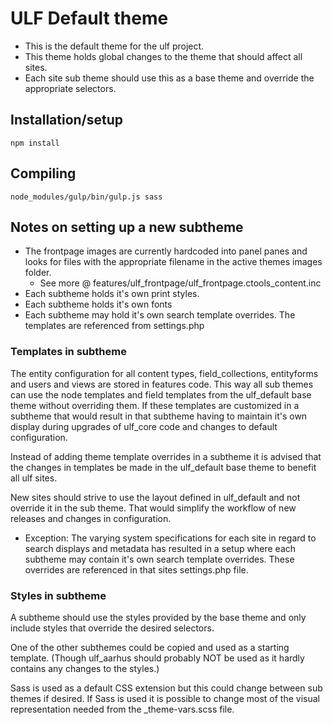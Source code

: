 # ULF Default theme
- This is the default theme for the ulf project.
- This theme holds global changes to the theme that should affect all sites.
- Each site sub theme should use this as a base theme and override the
appropriate selectors.

## Installation/setup
```
npm install
```

## Compiling
```
node_modules/gulp/bin/gulp.js sass
```

## Notes on setting up a new subtheme
-  The frontpage images are currently hardcoded into panel panes and looks for
files with the appropriate filename in the active themes images folder.
    - See more @ features/ulf_frontpage/ulf_frontpage.ctools_content.inc
- Each subtheme holds it's own print styles.
- Each subtheme holds it's own fonts
- Each subtheme may hold it's own search template overrides. The templates are referenced from settings.php

### Templates in subtheme
The entity configuration for all content types, field_collections, entityforms and users and views are stored in features code.
This way all sub themes can use the node templates and field templates from the ulf_default base theme without overriding them.
If these templates are customized in a subtheme that would result in that subtheme having to maintain it's own display during upgrades of ulf_core code and changes to default configuration.

Instead of adding theme template overrides in a subtheme it is advised that the changes in templates be made in the ulf_default base theme to benefit all ulf sites.

New sites should strive to use the layout defined in ulf_default and not override it in the sub theme. That would simplify the workflow of new releases and changes in configuration.
 - Exception: The varying system specifications for each site in regard to search displays and metadata has resulted in a setup where each subtheme may contain it's own search template overrides.
 These overrides are referenced in that sites settings.php file.

### Styles in subtheme
A subtheme should use the styles provided by the base theme and only include styles that override the desired selectors.

One of the other subthemes could be copied and used as a starting template. (Though ulf_aarhus should probably NOT be used as it hardly contains any changes to the styles.)

Sass is used as a default CSS extension but this could change between sub themes if desired.
If Sass is used it is possible to change most of the visual representation needed from the _theme-vars.scss file.